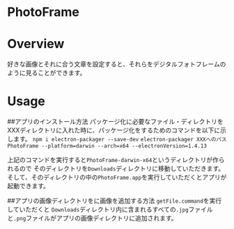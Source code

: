 # PhotoFrame

# Overview
好きな画像とそれに合う文章を設定すると、それらをデジタルフォトフレームのように見ることができます。

# Usage

##アプリのインストール方法
パッケージ化に必要なファイル・ディレクトリをXXXディレクトリに入れた時に、パッケージ化をするためのコマンドを以下に示します。
`npm i electron-packager --save-dev`
`electron-packager XXXへのパス PhotoFrame --platform=darwin --arch=x64 --electronVersion=1.4.13`

上記のコマンドを実行すると`PhotoFrame-darwin-x64`というディレクトリが作られるので
そのディレクトリを`Downloads`ディレクトリに移動していただきます。
そして、そのディレクトリの中の`PhotoFrame.app`を実行していただくとアプリが起動できます。

##アプリの画像ディレクトリをに画像を追加する方法
`getFile.command`を実行していただくと
`Downloads`ディレクトリ内に含まれるすべての`.jpg`ファイルと`.png`ファイルがアプリの画像ディレクトリに追加されます。
